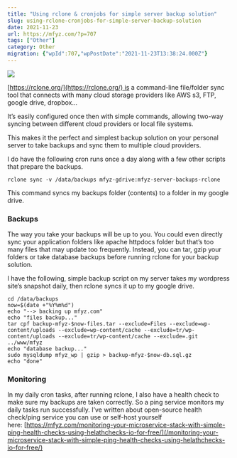 ```yaml
---
title: "Using rclone & cronjobs for simple server backup solution"
slug: using-rclone-cronjobs-for-simple-server-backup-solution
date: 2021-11-23
url: https://mfyz.com/?p=707
tags: ["Other"]
category: Other
migration: {"wpId":707,"wpPostDate":"2021-11-23T13:38:24.000Z"}
---
```


![](/images/archive/en/2021/11/img_6029.jpg)

[https://rclone.org/](https://rclone.org/) is a command-line file/folder sync tool that connects with many cloud storage providers like AWS s3, FTP, google drive, dropbox...

It’s easily configured once then with simple commands, allowing two-way syncing between different cloud providers or local file systems.

This makes it the perfect and simplest backup solution on your personal server to take backups and sync them to multiple cloud providers.

I do have the following cron runs once a day along with a few other scripts that prepare the backups.

```
rclone sync -v /data/backups mfyz-gdrive:mfyz-server-backups-rclone
```

This command syncs my backups folder (contents) to a folder in my google drive. 

### Backups

The way you take your backups will be up to you. You could even directly sync your application folders like apache httpdocs folder but that’s too many files that may update too frequently. Instead, you can tar, gzip your folders or take database backups before running rclone for your backup solution.

I have the following, simple backup script on my server takes my wordpress site’s snapshot daily, then rclone syncs it up to my google drive.

```
cd /data/backups
now=$(date +"%Y%m%d")
echo "--> backing up mfyz.com"
echo "files backup..."
tar cpf backup-mfyz-$now-files.tar --exclude=Files --exclude=wp-content/uploads --exclude=wp-content/cache --exclude=tr/wp-content/uploads --exclude=tr/wp-content/cache --exclude=.git ../www/mfyz
echo "database backup..."
sudo mysqldump mfyz_wp | gzip > backup-mfyz-$now-db.sql.gz
echo "done"
```

### Monitoring

In my daily cron tasks, after running rclone, I also have a health check to make sure my backups are taken correctly. So a ping service monitors my daily tasks run successfully. I’ve written about open-source health check/ping service you can use or self-host yourself here: [https://mfyz.com/monitoring-your-microservice-stack-with-simple-ping-health-checks-using-helathchecks-io-for-free/](/monitoring-your-microservice-stack-with-simple-ping-health-checks-using-helathchecks-io-for-free/)